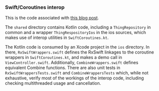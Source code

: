 ### Swift/Coroutines interop

This is the code associated with [this blog post](https://dev.to/russhwolf/kotlin-coroutines-and-swift-revisited-1i8f).

The `shared` directory contains Kotlin code, including a `ThingRepository` in common and a wrapper `ThingRespositoryIos`
in the ios sources, which makes use of interop utilities in `SwiftCoroutines.kt`.

The Kotlin code is consumed by an Xcode project in the `ios` directory. In there, `RxSwiftWrappers.swift` defines the
RxSwift linkages to the coroutine wrappers in `SwiftCoroutines.kt`, and makes a demo call in `ViewController.swift`.
Additionally, `CombineWrappers.swift` defines equivalent Combine functions. There are also unit tests
in `RxSwiftWrappersTests.swift` and `CombineWrappersTests` which, while not exhaustive, verify most of the workings of
the interop code, including checking multithreaded usage and cancellation.

